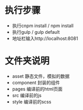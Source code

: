 # 执行步骤
-  执行cnpm install / npm install
- 执行gulp / gulp default
- 地址栏输入http://localhost:8081

# 文件夹说明
- asset 静态文件，模拟的数据
- component 封装的组件
- pages 编译前的html页面
- src 编译前的js
- style 编译前的scss
